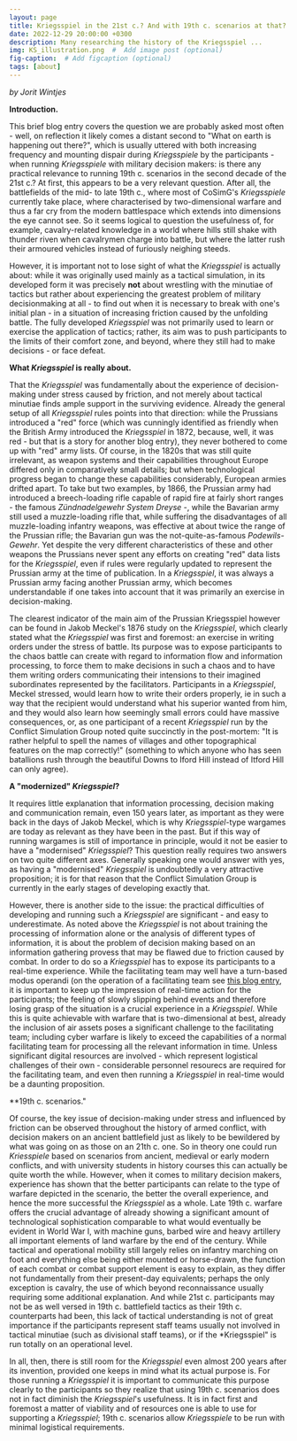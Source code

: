 ```yaml
---
layout: page
title: Kriegsspiel in the 21st c.? And with 19th c. scenarios at that?
date: 2022-12-29 20:00:00 +0300
description: Many researching the history of the Kriegsspiel ...
img: KS_illustration.png  #  Add image post (optional)
fig-caption:  # Add figcaption (optional)
tags: [about]
---
```


*by Jorit Wintjes*


**Introduction.**

This brief blog entry covers the question we are probably asked most often - well, on reflection it likely comes a distant second to "What on earth is happening out there?", which is usually uttered with both increasing frequency and mounting dispair during *Kriegsspiele* by the participants - when running *Kriegsspiele* with military decision makers: is there any practical relevance to running 19th c. scenarios in the second decade of the 21st c.? At first, this appears to be a very relevant question. After all, the battlefields of the mid- to late 19th c., where most of CoSimG's *Kriegsspiele* currently take place, where characterised by two-dimensional warfare and thus a far cry from the modern battlespace which extends into dimensions the eye cannot see. So it seems logical to question the usefulness of, for example, cavalry-related knowledge in a world where hills still shake with thunder riven when cavalrymen charge into battle, but where the latter rush their armoured vehicles instead of furiously neighing steeds.

However, it is important not to lose sight of what the *Kriegsspiel* is actually about: while it was originally used mainly as a tactical simulation, in its developed form it was precisely **not** about wrestling with the minutiae of tactics but rather about experiencing the greatest problem of military decisionmaking at all - to find out when it is necessary to break with one's initial plan - in a situation of increasing friction caused by the unfolding battle. The fully developed *Kriegsspiel* was not primarily used to learn or exercise the application of tactics; rather, its aim was to push participants to the limits of their comfort zone, and beyond, where they still had to make decisions - or face defeat.

**What *Kriegsspiel* is really about.**

That the *Kriegsspiel* was fundamentally about the experience of decision-making under stress caused by friction, and not merely about tactical minutiae finds ample support in the surviving evidence. Already the general setup of all *Kriegsspiel* rules points into that direction: while the Prussians introduced  a "red" force (which was cunningly identified as friendly when the British Army introduced the *Kriegsspiel* in 1872, because, well, it was red - but that is a story for another blog entry), they never bothered to come up with "red" army lists. Of course, in the 1820s that was still quite irrelevant, as weapon systems and their capabilities throughout Europe differed only in comparatively small details; but when technological progress began to change these capabilities considerably, European armies drifted apart. To take but two examples, by 1866, the Prussian army had introduced a breech-loading rifle capable of rapid fire at fairly short ranges - the famous *Zündnadelgewehr System Dreyse* -, while the Bavarian army still used a muzzle-loading rifle that, while suffering the disadvantages of all muzzle-loading infantry weapons, was effective at about twice the range of the Prussian rifle; the Bavarian gun was the not-quite-as-famous *Podewils-Gewehr*. Yet despite the very different characteristics of these and other weapons the Prussians never spent any efforts on creating "red" data lists for the *Kriegsspiel*, even if rules were regularly updated to represent the Prussian army at the time of publication. In a *Kriegsspiel*, it was always a Prussian army facing another Prussian army, which becomes understandable if one takes into account that it was primarily an exercise in decision-making.

The clearest indicator of the main aim of the Prussian Kriegsspiel however can be found in Jakob Meckel's 1876 study on the *Kriegsspiel*, which clearly stated what the *Kriegsspiel* was first and foremost: an exercise in writing orders under the stress of battle. Its purpose was to expose participants to the chaos battle can create with regard to information flow and information processing, to force them to make decisions in such a chaos and to have them writing orders communicating their intensions to their imagined subordinates represented by the facilitators. Participants in a *Kriegsspiel*, Meckel stressed, would learn how to write their orders properly, ie in such a way that the recipient would understand what his superior wanted from him, and they would also learn how seemingly small errors could have massive consequences, or, as one participant of a recent *Kriegsspiel* run by the Conflict Simulation Group noted quite succinctly in the post-mortem: "It is rather helpful to spell the names of villages and other topographical features on the map correctly!" (something to which anyone who has seen batallions rush through the beautiful Downs to Iford Hill instead of Itford Hill can only agree).

**A "modernized" *Kriegsspiel*?**

It requires little explanation that information processing, decision making and communication remain, even 150 years later, as important as they were back in the days of Jakob Meckel, which is why *Kriegsspiel*-type wargames are today as relevant as they have been in the past. But if this way of running wargames is still of importance in principle, would it not be easier to have a "modernised" *Kriegsspiel*? This question really requires two answers on two quite different axes. Generally speaking one would answer with yes, as having a "modernised" *Kriegsspiel* is undoubtedly a very attractive proposition; it is for that reason that the Conflict Simulation Group is currently in the early stages of developing exactly that. 

However, there is another side to the issue: the practical difficulties of developing and running such a *Kriegsspiel* are significant - and easy to underestimate. As noted above the *Kriegsspiel* is not about training the processing of information alone or the analysis of different types of information, it is about the problem of decision making based on an information gathering provess that may be flawed due to friction caused by combat. In order to do so a *Kriegsspiel* has to expose its participants to a real-time experience. While the facilitating team may well have a turn-based modus operandi (on the operation of a facilitating team see [this blog entry](https://cosimg.github.io/blog/2022/12/15/How-to-run-a-Kriegsspiel.html), it is important to keep up the impression of real-time action for the participants; the feeling of slowly slipping behind events and therefore losing grasp of the situation is a crucial experience in a *Kriegsspiel*. While this is quite achievable with warfare that is two-dimensional at best, already the inclusion of air assets poses a significant challenge to the facilitating team; including cyber warfare is likely to exceed the capabilities of a normal facilitating team for processing all the relevant information in time. Unless significant digital resources are involved - which represent logistical challenges of their own - considerable personnel resourecs are required for the facilitating team, and even then running a *Kriegsspiel* in real-time would be a daunting proposition.

**19th c. scenarios."

Of course, the key issue of decision-making under stress and influenced by friction can be observed throughout the history of armed conflict, with decision makers on an ancient battlefield just as likely to be bewildered by what was going on as those on an 21th c. one. So in theory one could run *Kriesspiele* based on scenarios from ancient, medieval or early modern conflicts, and with university students in history courses this can actually be quite worth the while. However, when it comes to military decision makers, experience has shown that the better participants can relate to the type of warfare depicted in the scenario, the better the overall experience, and hence the more successful the *Kriegsspiel* as a whole. Late 19th c. warfare offers the crucial advantage of already showing a significant amount of technological sophistication comparable to what would eventually be evident in World War I, with machine guns, barbed wire and heavy artillery all important elements of land warfare by the end of the century. While tactical and operational mobility still largely relies on infantry marching on foot and everything else being either mounted or horse-drawn, the function of each combat or combat support element is easy to explain, as they differ not fundamentally from their present-day equivalents; perhaps the only exception is cavalry, the use of which beyond reconnaissance usually requiring some additional explanation. And while 21st c. participants may not be as well versed in 19th c. battlefield tactics as their 19th c. counterparts had been, this lack of tactical understanding is not of great importance if the participants represent staff teams usually not involved in tactical minutiae (such as divisional staff teams), or if the *Kriegsspiel" is run totally on an operational level.

In all, then, there is still room for the *Kriegsspiel* even almost 200 years after its invention, provided one keeps in mind what its actual purpose is. For those running a *Kriegsspiel* it is important to communicate this purpose clearly to the participants so they realize that using 19th c. scenarios does not in fact diminish the *Kriegsspiel*'s usefulness. It is in fact first and foremost a matter of viability and of resources one is able to use for supporting a *Kriegsspiel*; 19th c. scenarios allow *Kriegsspiele* to be run with minimal logistical requirements.
